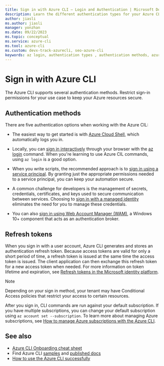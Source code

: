 ```yaml
---
title: Sign in with Azure CLI — Login and Authentication | Microsoft Docs
description: Learn the different authentication types for your Azure CLI login — sign in with Azure CLI automatically, locally, or interactively using the az login command.
author: jiasli
ms.author: jiasli
manager: yonzhan
ms.date: 09/22/2023
ms.topic: conceptual
ms.service: azure-cli
ms.tool: azure-cli
ms.custom: devx-track-azurecli, seo-azure-cli
keywords: az login, authentication types , authentication methods, azure, cli login, az login powershell, cli login, sign in 
---
```


# Sign in with Azure CLI

The Azure CLI supports several authentication methods. Restrict sign-in permissions for your use case to keep your Azure resources secure.

## Authentication methods

There are five authentication options when working with the Azure CIL:

* The easiest way to get started is with [Azure Cloud Shell](/azure/cloud-shell/overview), which automatically logs you in.

* Locally, you can [sign in interactively](./authenticate-azure-cli-interactively.md) through your browser with the [az login](/cli/azure/reference-index#az-login) command. When you're learning to use Azure CIL commands, using `az login` is a good option.
* When you write scripts, the recommended approach is to [sign in using a service principal](./authenticate-azure-cli-service-principal.md). By granting just the appropriate permissions needed to a service principal, you can keep your automation secure.
* A common challenge for developers is the management of secrets, credentials, certificates, and keys used to secure communication between services. Choosing to [sign in with a managed identity](./authenticate-azure-cli-managed-identity.md) eliminates the need for you to manage these credentials.
* You can also [sign in using Web Account Manager (WAM)](./authenticate-azure-cli-web-account-manager.md), a Windows 10+ component that acts as an authentication broker.

## Refresh tokens

When you sign in with a user account, Azure CLI generates and stores an authentication refresh token. Because access tokens are valid for only a short period of time, a refresh token is issued at the same time the access token is issued. The client application can then exchange this refresh token for a new access token when needed. For more information on token lifetime and expiration, see [Refresh tokens in the Microsoft identity platform](/azure/active-directory/develop/refresh-tokens).

> [!NOTE]
> Depending on your sign in method, your tenant may have Conditional Access policies that restrict your access to certain resources.
>
> After you sign in, CLI commands are run against your default subscription. If you have multiple subscriptions, you can change your default subscription using `az account set --subscription`.
> To learn more about managing Azure subscriptions, see [How to manage Azure subscriptions with the Azure CLI](./manage-azure-subscriptions-azure-cli.md).

## See also

* [Azure CLI Onboarding cheat sheet](./cheat-sheet-onboarding.md)
* Find Azure CLI [samples](./samples-index.md) and [published docs](./reference-docs-index.md)
* [How to use the Azure CLI successfully](use-cli-effectively.md)
